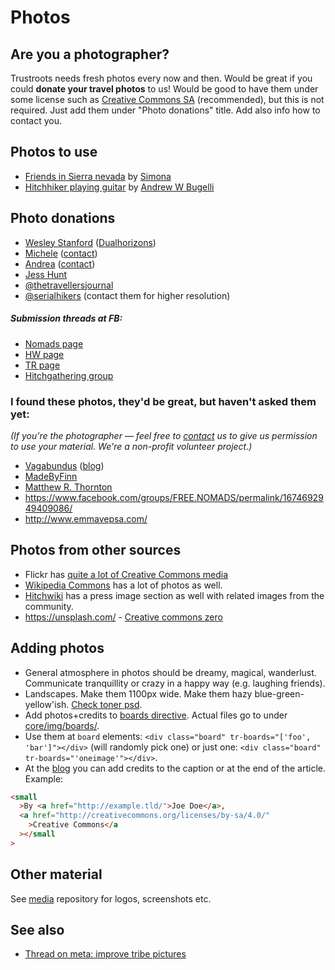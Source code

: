 # Photos

## Are you a photographer?

Trustroots needs fresh photos every now and then. Would be great if you could **donate your travel photos** to us! Would be good to have them under some license such as [Creative Commons SA](http://creativecommons.org/licenses/by-sa/4.0/) (recommended), but this is not required. Just add them under "Photo donations" title. Add also info how to contact you.

## Photos to use

- [Friends in Sierra nevada](https://www.trustroots.org/modules/core/img/board/sierranevada2-full.jpg) by [Simona](http://www.wanderlust.lt)
- [Hitchhiker playing guitar](https://raw.githubusercontent.com/Trustroots/trustroots/master/public/modules/core/img/board/hitchroad.jpg) by [Andrew W Bugelli](http://www.containstraces.blogspot.com.tr/)

## Photo donations

- [Wesley Stanford](http://instagram.com/dualhorizons/) ([Dualhorizons](http://www.dualhorizons.blogspot.co.uk/))
- [Michele](https://500px.com/mcolombo) ([contact](http://about.me/amcolombo))
- [Andrea](https://www.flickr.com/photos/andreanieblas/sets/72157651420097125/) ([contact](https://www.trustroots.org/#!/profile/alenieblas))
- [Jess Hunt](https://instagram.com/fortysixxandtwo)
- [@thetravellersjournal](https://instagram.com/thetravellersjournal/)
- [@serialhikers](https://www.instagram.com/serialhikers/) (contact them for higher resolution)

##### Submission threads at FB:

- [Nomads page](https://www.facebook.com/groups/FREE.NOMADS/permalink/1653754038169644/)
- [HW page](https://www.facebook.com/Hitchwiki/photos/a.154040317968626.29310.133644853341506/964500963589220/?type=1&theater)
- [TR page](https://www.facebook.com/trustroots.org/photos/a.433672670113514.1073741830.294353200712129/493663354114445/?type=1&theater)
- [Hitchgathering group](https://www.facebook.com/groups/hitchgathering/permalink/1125122384167993/)

### I found these photos, they'd be great, but haven't asked them yet:

_(If you're the photographer — feel free to [contact](http://ideas.trustroots.org/contact) us to give us permission to use your material.
We're a non-profit volunteer project.)_

- [Vagabundus](http://vagabundus.net/#/galleries) ([blog](http://vagabundus.net/blog/))
- [MadeByFinn](http://www.madebyfinn.com/)
- [Matthew R. Thornton](http://www.matthewrthornton.com/)
- https://www.facebook.com/groups/FREE.NOMADS/permalink/1674692949409086/
- http://www.emmavepsa.com/

## Photos from other sources

- Flickr has [quite a lot of Creative Commons media](https://www.flickr.com/search/?text=hitchhiking&sort=relevance&license=1%2C2%2C3%2C4%2C5%2C6)
- [Wikipedia Commons](https://commons.wikimedia.org/) has a lot of photos as well.
- [Hitchwiki](https://hitchwiki.org/en/Press_images) has a press image section as well with related images from the community.
- https://unsplash.com/ - [Creative commons zero](https://unsplash.com/license)

## Adding photos

- General atmosphere in photos should be dreamy, magical, wanderlust. Communicate tranquillity or crazy in a happy way (e.g. laughing friends).
- Landscapes. Make them 1100px wide. Make them hazy blue-green-yellow'ish. [Check toner psd](https://github.com/Trustroots/media/blob/master/photos/photos-color-effect.psd).
- Add photos+credits to [boards directive](https://github.com/Trustroots/trustroots/blob/master/modules/core/client/directives/tr-boards.client.directive.js). Actual files go to under [core/img/boards/](https://github.com/Trustroots/trustroots/tree/master/modules/core/client/img/board).
- Use them at `board` elements: `<div class="board" tr-boards="['foo', 'bar']"></div>` (will randomly pick one) or just one: `<div class="board" tr-boards="'oneimage'"></div>`.
- At the [blog](http://ideas.trustroots.org]) you can add credits to the caption or at the end of the article. Example:

```html
<small
  >By <a href="http://example.tld/">Joe Doe</a>,
  <a href="http://creativecommons.org/licenses/by-sa/4.0/"
    >Creative Commons</a
  ></small
>
```

## Other material

See [media](https://github.com/trustroots/media) repository for logos, screenshots etc.

## See also

- [Thread on meta: improve tribe pictures](https://meta.trustroots.org/t/improve-tribe-pictures/92)
